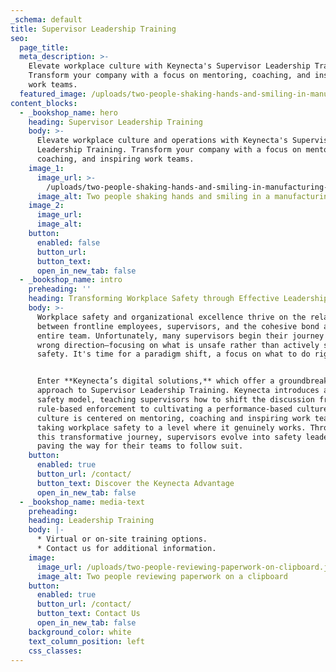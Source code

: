 ```yaml
---
_schema: default
title: Supervisor Leadership Training
seo:
  page_title:
  meta_description: >-
    Elevate workplace culture with Keynecta's Supervisor Leadership Training.
    Transform your company with a focus on mentoring, coaching, and inspiring
    work teams.
  featured_image: /uploads/two-people-shaking-hands-and-smiling-in-manufacturing-plant-1.jpg
content_blocks:
  - _bookshop_name: hero
    heading: Supervisor Leadership Training
    body: >-
      Elevate workplace culture and operations with Keynecta's Supervisor
      Leadership Training. Transform your company with a focus on mentoring,
      coaching, and inspiring work teams.
    image_1:
      image_url: >-
        /uploads/two-people-shaking-hands-and-smiling-in-manufacturing-plant-1.jpg
      image_alt: Two people shaking hands and smiling in a manufacturing environment
    image_2:
      image_url:
      image_alt:
    button:
      enabled: false
      button_url:
      button_text:
      open_in_new_tab: false
  - _bookshop_name: intro
    preheading: ''
    heading: Transforming Workplace Safety through Effective Leadership
    body: >-
      Workplace safety and organizational excellence thrive on the relationship
      between frontline employees, supervisors, and the cohesive bond among the
      entire team. Unfortunately, many supervisors begin their journey in the
      wrong direction—focusing on what is unsafe rather than actively seeking
      safety. It's time for a paradigm shift, a focus on what to do right!


      Enter **Keynecta’s digital solutions,** which offer a groundbreaking
      approach to Supervisor Leadership Training. Keynecta introduces a new
      safety model, teaching supervisors how to shift the discussion from
      rule-based enforcement to cultivating a performance-based culture. This
      culture is centered on mentoring, coaching and inspiring work teams,
      taking workplace safety to a level where it genuinely works. Throughout
      this transformative journey, supervisors evolve into safety leaders,
      paving the way for their teams to follow suit.
    button:
      enabled: true
      button_url: /contact/
      button_text: Discover the Keynecta Advantage
      open_in_new_tab: false
  - _bookshop_name: media-text
    preheading:
    heading: Leadership Training
    body: |-
      * Virtual or on-site training options.
      * Contact us for additional information.
    image:
      image_url: /uploads/two-people-reviewing-paperwork-on-clipboard.jpg
      image_alt: Two people reviewing paperwork on a clipboard
    button:
      enabled: true
      button_url: /contact/
      button_text: Contact Us
      open_in_new_tab: false
    background_color: white
    text_column_position: left
    css_classes:
---
```

